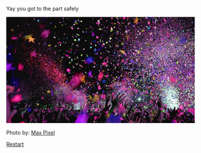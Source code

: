 Yay you got to the part safely

![party](clubbing.jpg)

Photo by: [Max Pixel](https://www.maxpixel.net/Club-Music-Event-Concert-Fun-Confetti-Party-2527495)

[Restart](../Start.md)